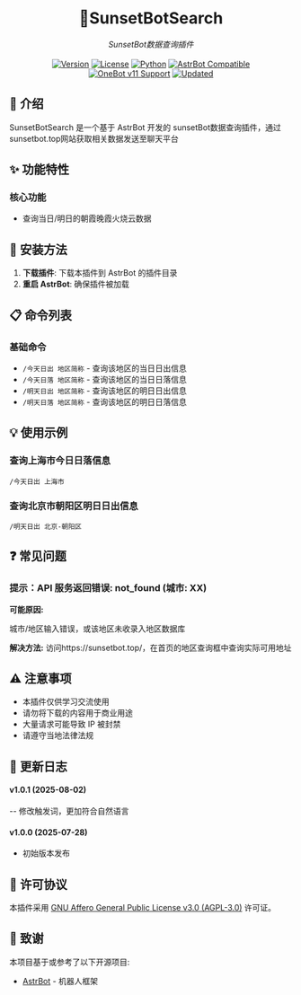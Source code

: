 # <div align="center">🌇SunsetBotSearch</div>

<div align="center"><em>SunsetBot数据查询插件</em></div>

<br>
<div align="center">
  <a href="#-更新日志"><img src="https://img.shields.io/badge/VERSION-v1.0.0-E91E63?style=for-the-badge" alt="Version"></a>
  <a href="https://github.com/GEMILUXVII/astrbot_plugin_jm_cosmos/blob/main/LICENSE"><img src="https://img.shields.io/badge/license-AGPL--3.0-009688?style=for-the-badge" alt="License"></a>
  <a href="https://www.python.org/"><img src="https://img.shields.io/badge/PYTHON-3.10+-3776AB?style=for-the-badge&logo=python&logoColor=white" alt="Python"></a>
  <a href="https://github.com/AstrBotDevs/AstrBot"><img src="https://img.shields.io/badge/AstrBot-Compatible-00BFA5?style=for-the-badge&logo=robot&logoColor=white" alt="AstrBot Compatible"></a>
</div>

<div align="center">
  <a href="https://github.com/botuniverse/onebot-11"><img src="https://img.shields.io/badge/OneBotv11-AIOCQHTTP-FF5722?style=for-the-badge&logo=qq&logoColor=white" alt="OneBot v11 Support"></a>
  <a href="https://github.com/GEMILUXVII/astrbot_plugin_jm_cosmos"><img src="https://img.shields.io/badge/UPDATED-2025.06.01-2196F3?style=for-the-badge" alt="Updated"></a>
</div>

## 📝 介绍

SunsetBotSearch 是一个基于 AstrBot 开发的 sunsetBot数据查询插件，通过sunsetbot.top网站获取相关数据发送至聊天平台

## ✨ 功能特性

### 核心功能

- 查询当日/明日的朝霞晚霞火烧云数据

## 🚀 安装方法

1. **下载插件**: 下载本插件到 AstrBot 的插件目录
2. **重启 AstrBot**: 确保插件被加载


## 📋 命令列表

### 基础命令

- `/今天日出 地区简称` - 查询该地区的当日日出信息
- `/今天日落 地区简称` - 查询该地区的当日日落信息
- `/明天日出 地区简称` - 查询该地区的明日日出信息
- `/明天日落 地区简称` - 查询该地区的明日日落信息

## 💡 使用示例

### 查询上海市今日日落信息

```
/今天日出 上海市
```

### 查询北京市朝阳区明日日出信息

```
/明天日出 北京-朝阳区
```


## ❓ 常见问题

### 提示：API 服务返回错误: not_found (城市: XX)

**可能原因:**

城市/地区输入错误，或该地区未收录入地区数据库

**解决方法:**
访问https://sunsetbot.top/，在首页的地区查询框中查询实际可用地址

## ⚠️ 注意事项

- 本插件仅供学习交流使用
- 请勿将下载的内容用于商业用途
- 大量请求可能导致 IP 被封禁
- 请遵守当地法律法规

## 📝 更新日志
#### **v1.0.1** (2025-08-02)

-- 修改触发词，更加符合自然语言

#### **v1.0.0** (2025-07-28)

- 初始版本发布

## 📜 许可协议

本插件采用 [GNU Affero General Public License v3.0 (AGPL-3.0)](https://www.gnu.org/licenses/agpl-3.0.html) 许可证。

## 🙏 致谢

本项目基于或参考了以下开源项目:

- [AstrBot](https://github.com/Soulter/AstrBot) - 机器人框架

